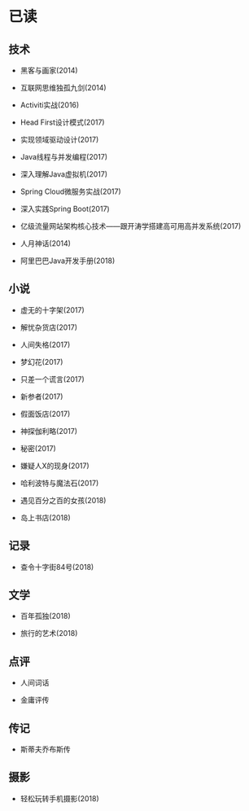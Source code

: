 # 已读

## 技术

- 黑客与画家(2014)

- 互联网思维独孤九剑(2014)

- Activiti实战(2016)

- Head First设计模式(2017)

- 实现领域驱动设计(2017)

- Java线程与并发编程(2017)

- 深入理解Java虚拟机(2017)

- Spring Cloud微服务实战(2017)

- 深入实践Spring Boot(2017)

- 亿级流量网站架构核心技术——跟开涛学搭建高可用高并发系统(2017)

- 人月神话(2014)

- 阿里巴巴Java开发手册(2018)

## 小说

- 虚无的十字架(2017)

- 解忧杂货店(2017)

- 人间失格(2017)

- 梦幻花(2017)

- 只差一个谎言(2017)

- 新参者(2017)

- 假面饭店(2017)

- 神探伽利略(2017)

- 秘密(2017)

- 嫌疑人X的现身(2017)

- 哈利波特与魔法石(2017)

- 遇见百分之百的女孩(2018)

- 岛上书店(2018)

## 记录

- 查令十字街84号(2018)

## 文学

- 百年孤独(2018)

- 旅行的艺术(2018)

## 点评

- 人间词话

- 金庸评传

## 传记

- 斯蒂夫乔布斯传

## 摄影

- 轻松玩转手机摄影(2018)
